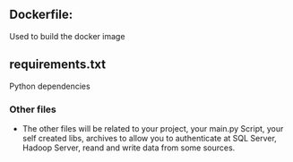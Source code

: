 ## Dockerfile:
Used to build the docker image

## requirements.txt
Python dependencies

### Other files 
- The other files will be related to your project, your main.py Script, your self
created libs, archives to allow you to authenticate at SQL Server, Hadoop Server, reand and write data from some sources.